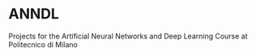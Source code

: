 # ANNDL
Projects for the Artificial Neural Networks and Deep Learning Course at Politecnico di Milano
